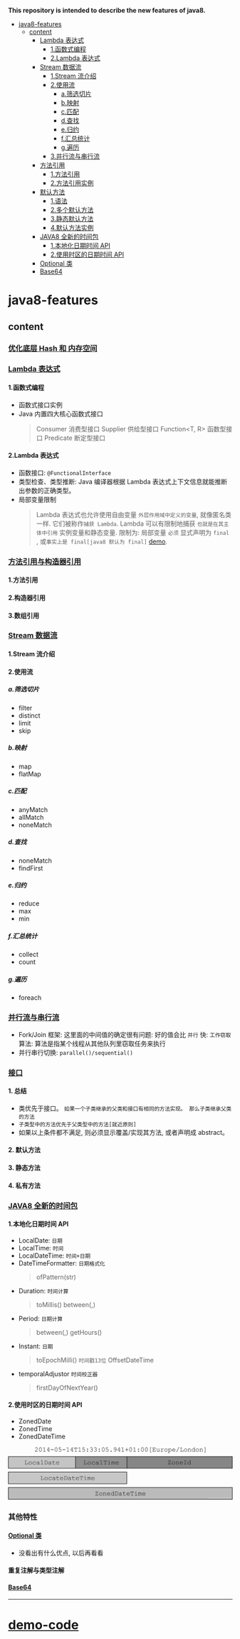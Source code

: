 **This repository is intended to describe the new features of java8.**

- [java8-features](#java8-features)
  - [content](#content)
    - [Lambda 表达式](#lambda-%E8%A1%A8%E8%BE%BE%E5%BC%8F)
      - [1.函数式编程](#1%E5%87%BD%E6%95%B0%E5%BC%8F%E7%BC%96%E7%A8%8B)
      - [2.Lambda 表达式](#2lambda-%E8%A1%A8%E8%BE%BE%E5%BC%8F)
    - [Stream 数据流](#stream-%E6%95%B0%E6%8D%AE%E6%B5%81)
      - [1.Stream 流介绍](#1stream-%E6%B5%81%E4%BB%8B%E7%BB%8D)
      - [2.使用流](#2%E4%BD%BF%E7%94%A8%E6%B5%81)
        - [a.筛选切片](#a%E7%AD%9B%E9%80%89%E5%88%87%E7%89%87)
        - [b.映射](#b%E6%98%A0%E5%B0%84)
        - [c.匹配](#c%E5%8C%B9%E9%85%8D)
        - [d.查找](#d%E6%9F%A5%E6%89%BE)
        - [e.归约](#e%E5%BD%92%E7%BA%A6)
        - [f.汇总统计](#f%E6%B1%87%E6%80%BB%E7%BB%9F%E8%AE%A1)
        - [g.遍历](#g%E9%81%8D%E5%8E%86)
      - [3.并行流与串行流](#3%E5%B9%B6%E8%A1%8C%E6%B5%81%E4%B8%8E%E4%B8%B2%E8%A1%8C%E6%B5%81)
    - [方法引用](#%E6%96%B9%E6%B3%95%E5%BC%95%E7%94%A8)
      - [1.方法引用](#1%E6%96%B9%E6%B3%95%E5%BC%95%E7%94%A8)
      - [2.方法引用实例](#2%E6%96%B9%E6%B3%95%E5%BC%95%E7%94%A8%E5%AE%9E%E4%BE%8B)
    - [默认方法](#%E9%BB%98%E8%AE%A4%E6%96%B9%E6%B3%95)
      - [1.语法](#1%E8%AF%AD%E6%B3%95)
      - [2.多个默认方法](#2%E5%A4%9A%E4%B8%AA%E9%BB%98%E8%AE%A4%E6%96%B9%E6%B3%95)
      - [3.静态默认方法](#3%E9%9D%99%E6%80%81%E9%BB%98%E8%AE%A4%E6%96%B9%E6%B3%95)
      - [4.默认方法实例](#4%E9%BB%98%E8%AE%A4%E6%96%B9%E6%B3%95%E5%AE%9E%E4%BE%8B)
    - [JAVA8 全新的时间包](#java8-%E5%85%A8%E6%96%B0%E7%9A%84%E6%97%B6%E9%97%B4%E5%8C%85)
      - [1.本地化日期时间 API](#1%E6%9C%AC%E5%9C%B0%E5%8C%96%E6%97%A5%E6%9C%9F%E6%97%B6%E9%97%B4-api)
      - [2.使用时区的日期时间 API](#2%E4%BD%BF%E7%94%A8%E6%97%B6%E5%8C%BA%E7%9A%84%E6%97%A5%E6%9C%9F%E6%97%B6%E9%97%B4-api)
    - [Optional 类](#optional-%E7%B1%BB)
    - [Base64](#base64)

# java8-features

## content

### [优化底层 Hash 和 内存空间](./feature/Hash-Modify.md)

### [Lambda 表达式](./feature/Lambda.md)

#### 1.函数式编程

- 函数式接口实例
- Java 内置四大核心函数式接口
  > Consumer<T> 消费型接口
  > Supplier<T> 供给型接口
  > Function<T, R> 函数型接口
  > Predicate<T> 断定型接口

#### 2.Lambda 表达式

- 函数接口: `@FunctionalInterface`
- 类型检查、类型推断: Java 编译器根据 Lambda 表达式上下文信息就能推断出参数的正确类型。
- 局部变量限制
  > Lambda 表达式也允许使用自由变量 `外层作用域中定义的变量`, 就像匿名类一样. 它们被称作`捕获 Lambda`.
  > Lambda 可以有限制地捕获 `也就是在其主体中引用` 实例变量和静态变量. 限制为: 局部变量 `必须` 显式声明为 `final` , 或`事实上是 final[java8 默认为 final]` [demo](./feature/Lambda.md#语法).

### [方法引用与构造器引用](./feature/Reference.md)

#### 1.方法引用

#### 2.构造器引用

#### 3.数组引用

### [Stream 数据流](./feature/Stream.md)

#### 1.Stream 流介绍

#### 2.使用流

##### a.筛选切片

- filter
- distinct
- limit
- skip

##### b.映射

- map
- flatMap

##### c.匹配

- anyMatch
- allMatch
- noneMatch

##### d.查找

- noneMatch
- findFirst

##### e.归约

- reduce
- max
- min

##### f.汇总统计

- collect
- count

##### g.遍历

- foreach

### [并行流与串行流](./feature/parallel.md)

- Fork/Join 框架: 这里面的中间值的确定很有问题: 好的值会比 `并行` 快: `工作窃取`算法: 算法是指某个线程从其他队列里窃取任务来执行
- 并行串行切换: `parallel()/sequential()`

### [接口](./feature/Interface.md)

#### 1. 总结

- 类优先于接口。 `如果一个子类继承的父类和接口有相同的方法实现。 那么子类继承父类的方法`
- `子类型中的方法优先于父类型中的方法[就近原则]`
- 如果以上条件都不满足, 则必须显示覆盖/实现其方法, 或者声明成 abstract。

#### 2. 默认方法

#### 3. 静态方法

#### 4. 私有方法

### [JAVA8 全新的时间包](./feature/DateTime.md)

#### 1.本地化日期时间 API

- LocalDate: `日期`
- LocalTime: `时间`
- LocalDateTime: `时间+日期`
- DateTimeFormatter: `日期格式化`
  > ofPattern(str)
- Duration: `时间计算`
  > toMillis()
  > between(,)
- Period: `日期计算`
  > between(,)
  > getHours()
- Instant: `日期`
  > toEpochMilli() `时间戳13位`
  > OffsetDateTime
- temporalAdjustor `时间校正器`
  > firstDayOfNextYear()

#### 2.使用时区的日期时间 API

- ZonedDate
- ZonedTime
- ZonedDateTime

![avatar](/static/image/java/java8-date-time.jpg)

### 其他特性

#### [Optional 类](./feature/Optional.md)

- 没看出有什么优点, 以后再看看

#### 重复注解与类型注解

#### [Base64](./feature/Base64.md)

---

# [demo-code](https://github.com/Alice52/DemoCode/tree/master/java/javase/java8-feature)
